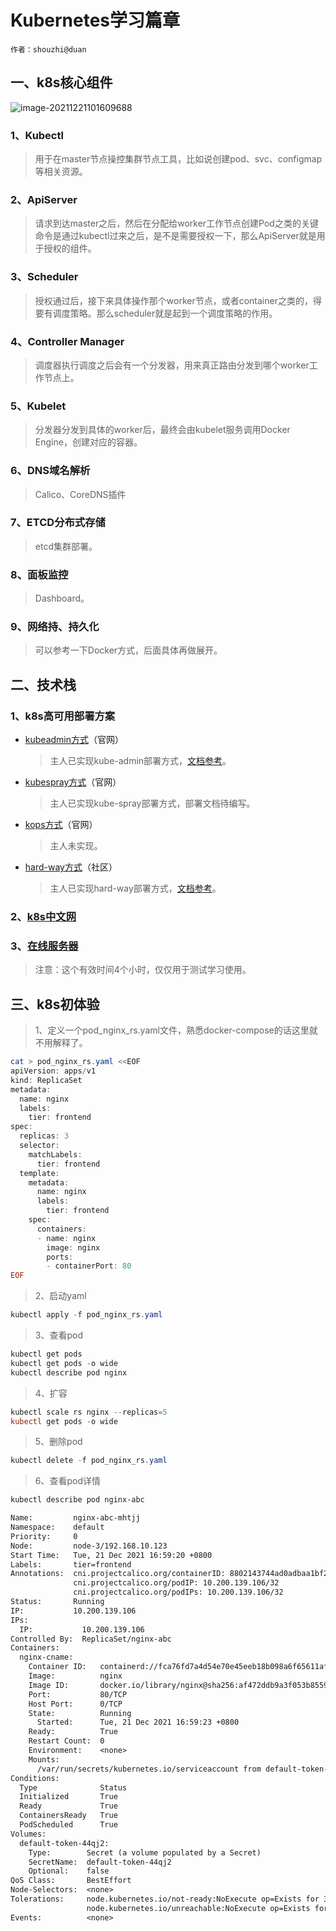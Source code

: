 # Kubernetes学习篇章

`作者：shouzhi@duan`

## 一、k8s核心组件

![image-20211221101609688](C:\Users\dev\AppData\Roaming\Typora\typora-user-images\image-20211221101609688.png)

### 1、Kubectl

> 用于在master节点操控集群节点工具，比如说创建pod、svc、configmap等相关资源。

### 2、ApiServer

> 请求到达master之后，然后在分配给worker工作节点创建Pod之类的关键命令是通过kubectl过来之后，是不是需要授权一下，那么ApiServer就是用于授权的组件。

### 3、Scheduler

> 授权通过后，接下来具体操作那个worker节点，或者container之类的，得要有调度策略。那么scheduler就是起到一个调度策略的作用。

### 4、Controller Manager

> 调度器执行调度之后会有一个分发器，用来真正路由分发到哪个worker工作节点上。

### 5、Kubelet

> 分发器分发到具体的worker后，最终会由kubelet服务调用Docker Engine，创建对应的容器。

### 6、DNS域名解析

> Calico、CoreDNS插件

### 7、ETCD分布式存储

> etcd集群部署。

### 8、面板监控

> Dashboard。

### 9、网络持、持久化

> 可以参考一下Docker方式，后面具体再做展开。

## 二、技术栈

### 1、k8s高可用部署方案

- [kubeadmin方式](https://kubernetes.io/zh/docs/setup/production-environment/tools/kubeadm/)（官网）

  > 主人已实现kube-admin部署方式，[文档参考](https://github.com/ShouZhiDuan/deploy-work/blob/main/kubernetes/%E9%9B%86%E7%BE%A4%E9%83%A8%E7%BD%B2/KubeAdmin%E9%83%A8%E7%BD%B2%E6%96%B9%E5%BC%8F/kubeadmin%E9%83%A8%E7%BD%B2%E6%96%B9%E5%BC%8F.md)。

- [kubespray方式](https://kubernetes.io/zh/docs/setup/production-environment/tools/kubespray/)（官网）

  > 主人已实现kube-spray部署方式，部署文档待编写。

- [kops方式](https://kubernetes.io/zh/docs/setup/production-environment/tools/kops/)（官网）

  > 主人未实现。

- [hard-way方式](https://github.com/kelseyhightower)（社区）

  > 主人已实现hard-way部署方式，[文档参考](https://github.com/ShouZhiDuan/deploy-work/blob/main/kubernetes/%E9%9B%86%E7%BE%A4%E9%83%A8%E7%BD%B2/%E4%BA%8C%E8%BF%9B%E5%88%B6%E9%83%A8%E7%BD%B2%E6%96%B9%E5%BC%8F/%E4%BA%8C%E8%BF%9B%E5%88%B6%E9%83%A8%E7%BD%B2%E6%95%99%E7%A8%8B.md)。

### 2、[k8s中文网](https://kubernetes.io/zh/docs/home/)

### 3、[在线服务器](https://labs.play-with-k8s.com/)

> 注意：这个有效时间4个小时，仅仅用于测试学习使用。

## 三、k8s初体验

> 1、定义一个pod_nginx_rs.yaml文件，熟悉docker-compose的话这里就不用解释了。

```powershell
cat > pod_nginx_rs.yaml <<EOF
apiVersion: apps/v1
kind: ReplicaSet
metadata:
  name: nginx
  labels:
    tier: frontend
spec:
  replicas: 3
  selector:
    matchLabels:
      tier: frontend
  template:
    metadata:
      name: nginx
      labels:
        tier: frontend
    spec:
      containers:
      - name: nginx
        image: nginx
        ports:
        - containerPort: 80
EOF
```

> 2、启动yaml

```powershell
kubectl apply -f pod_nginx_rs.yaml
```

> 3、查看pod

```powershell
kubectl get pods
kubectl get pods -o wide
kubectl describe pod nginx
```

> 4、扩容

```powershell
kubectl scale rs nginx --replicas=5
kubectl get pods -o wide
```

> 5、删除pod

```powershell
kubectl delete -f pod_nginx_rs.yaml
```

> 6、查看pod详情

```powershell
kubectl describe pod nginx-abc
```

```tex
Name:         nginx-abc-mhtjj
Namespace:    default
Priority:     0
Node:         node-3/192.168.10.123
Start Time:   Tue, 21 Dec 2021 16:59:20 +0800
Labels:       tier=frontend
Annotations:  cni.projectcalico.org/containerID: 8802143744ad0adbaa1bf2b0e8a63e4a4ef2379d45da808dbf962312c03d08b2
              cni.projectcalico.org/podIP: 10.200.139.106/32
              cni.projectcalico.org/podIPs: 10.200.139.106/32
Status:       Running
IP:           10.200.139.106
IPs:
  IP:           10.200.139.106
Controlled By:  ReplicaSet/nginx-abc
Containers:
  nginx-cname:
    Container ID:   containerd://fca76fd7a4d54e70e45eeb18b098a6f65611afc24e9de4e97c54610c3ad3f3b7
    Image:          nginx
    Image ID:       docker.io/library/nginx@sha256:af472ddb9a3f053b8559361f89cfb7c2eb49775acff64b0999c08446f7e79b82
    Port:           80/TCP
    Host Port:      0/TCP
    State:          Running
      Started:      Tue, 21 Dec 2021 16:59:23 +0800
    Ready:          True
    Restart Count:  0
    Environment:    <none>
    Mounts:
      /var/run/secrets/kubernetes.io/serviceaccount from default-token-44qj2 (ro)
Conditions:
  Type              Status
  Initialized       True 
  Ready             True 
  ContainersReady   True 
  PodScheduled      True 
Volumes:
  default-token-44qj2:
    Type:        Secret (a volume populated by a Secret)
    SecretName:  default-token-44qj2
    Optional:    false
QoS Class:       BestEffort
Node-Selectors:  <none>
Tolerations:     node.kubernetes.io/not-ready:NoExecute op=Exists for 300s
                 node.kubernetes.io/unreachable:NoExecute op=Exists for 300s
Events:          <none>
```



















